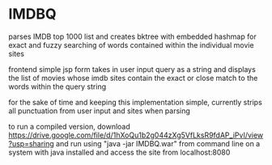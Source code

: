# IMDBQ

parses IMDB top 1000 list and creates bktree with embedded hashmap for exact and fuzzy searching of words contained within the individual movie sites

frontend simple jsp form takes in user input query as a string and displays the list of movies whose imdb sites contain the exact or close match to the words within the query string

for the sake of time and keeping this implementation simple, currently strips all punctuation from user input and sites when parsing

to run a compiled version, download https://drive.google.com/file/d/1hXoQu1b2g044zXg5VfLksR9fdAP_iPvI/view?usp=sharing and run using "java -jar IMDBQ.war" from command line on a 
system with java installed and access the site from localhost:8080
